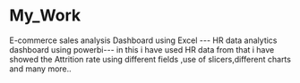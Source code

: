 # My_Work
E-commerce sales analysis Dashboard using Excel
--- HR data analytics dashboard using powerbi---
in this i have used HR data from that i have showed the Attrition rate using different fields ,use of slicers,different charts and many more..

